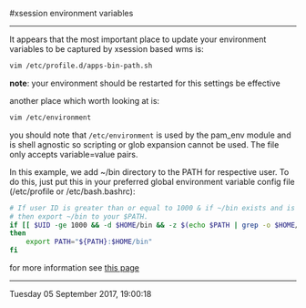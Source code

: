 #xsession environment variables

-----------------------------------------

It appears that the most important place to update your environment
variables to be captured by xsession based wms is:

```bash
vim /etc/profile.d/apps-bin-path.sh
```

**note**: your environment should be restarted for this settings be effective

another place which worth looking at is:

```bash
vim /etc/environment
```

you should note that `/etc/environment` is used by the pam_env module and is 
shell agnostic so scripting or glob expansion cannot be used. The file only
accepts variable=value pairs.


In this example, we add ~/bin directory to the PATH for respective user. To do 
this, just put this in your preferred global environment variable config file
 (/etc/profile or /etc/bash.bashrc):

```bash
# If user ID is greater than or equal to 1000 & if ~/bin exists and is a directory & if ~/bin is not already in your $PATH
# then export ~/bin to your $PATH.
if [[ $UID -ge 1000 && -d $HOME/bin && -z $(echo $PATH | grep -o $HOME/bin) ]]
then
    export PATH="${PATH}:$HOME/bin"
fi
```

for more information see [this page](https://wiki.archlinux.org/index.php/environment_variables)

-----------------------------------------
Tuesday 05 September 2017, 19:00:18
